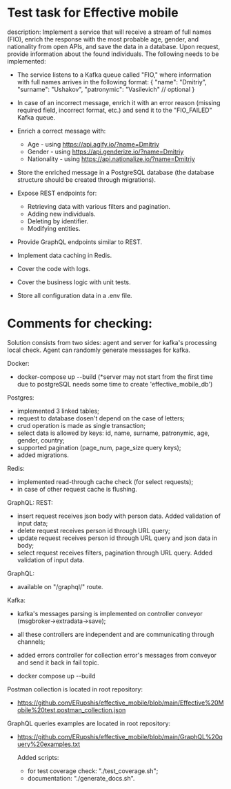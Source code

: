 # Test task for Effective mobile
description:
Implement a service that will receive a stream of full names (FIO), enrich the response with the most probable age, gender, and nationality from open APIs, 
and save the data in a database. Upon request, provide information about the found individuals. The following needs to be implemented:
  - The service listens to a Kafka queue called "FIO," where information with full names arrives in the following format:
      {
        "name": "Dmitriy",
        "surname": "Ushakov",
        "patronymic": "Vasilevich" // optional
      }
  - In case of an incorrect message, enrich it with an error reason (missing required field, incorrect format, etc.) and send it to the "FIO_FAILED" Kafka queue.
  - Enrich a correct message with:
      - Age - using https://api.agify.io/?name=Dmitriy
      - Gender - using https://api.genderize.io/?name=Dmitriy
      - Nationality - using https://api.nationalize.io/?name=Dmitriy
  - Store the enriched message in a PostgreSQL database (the database structure should be created through migrations).

  - Expose REST endpoints for:
      - Retrieving data with various filters and pagination.
      - Adding new individuals.
      - Deleting by identifier.
      - Modifying entities.
  - Provide GraphQL endpoints similar to REST.
  - Implement data caching in Redis.
  - Cover the code with logs.
  - Cover the business logic with unit tests.
  - Store all configuration data in a .env file.


# Comments for checking:
Solution consists from two sides: agent and server for kafka's processing local check.
Agent can randomly generate messsages for kafka.

Docker:
  - docker-compose up --build
  (*server may not start from the first time due to postgreSQL needs some time to create 'effective_mobile_db')

Postgres:
  - implemented 3 linked tables;
  - request to database dosen't depend on the case of letters;
  - crud operation is made as single transaction;
  - select data is allowed by keys: id, name, surname, patronymic, age, gender, country;
  - supported pagination (page_num, page_size query keys);
  - added migrations.

Redis:
  - implemented read-through cache check (for select requests);
  - in case of other request cache is flushing.

GraphQL: REST:
  - insert request receives json body with person data. Added validation of input data;
  - delete request receives person id through URL query;
  - update request receives person id through URL query and json data in body;
  - select request receives filters, pagination through URL query. Added validation of input data.

GraphQL:
  - available on "/graphql/" route.

Kafka:
  - kafka's messages parsing is implemented on controller conveyor (msgbroker->extradata->save);
  - all these controllers are independent and are communicating through channels;
  - added errors controller for collection error's messages from conveyor and send it back in fail topic.
 
  - docker compose up --build

Postman collection is located in root repository:
- https://github.com/ERupshis/effective_mobile/blob/main/Effective%20Mobile%20test.postman_collection.json

GraphQL queries examples are located in root repository:
- https://github.com/ERupshis/effective_mobile/blob/main/GraphQL%20query%20examples.txt

  Added scripts:
    - for test coverage check: "./test_coverage.sh";
    - documentation: "./generate_docs.sh".
